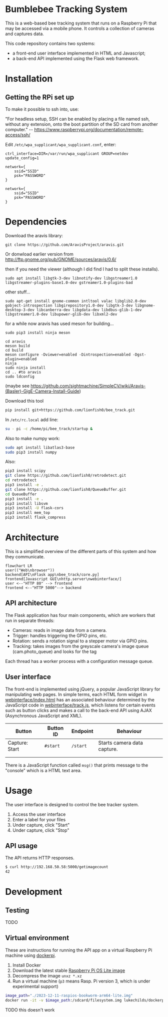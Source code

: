 # Bumblebee Tracking System
This is a web-based bee tracking system that runs on a Raspberry Pi that may be accessed via a mobile phone. It controls a collection of cameras and captures data.

This code repository contains two systems:

- a front-end user interface implemented in HTML and Javascript;
- a back-end API implemented using the Flask web framework.

# Installation

## Getting the RPi set up

To make it possible to ssh into, use:

"For headless setup, SSH can be enabled by placing a file named ssh, without any extension, onto the boot partition of the SD card from another computer." -- https://www.raspberrypi.org/documentation/remote-access/ssh/


Edit `/etc/wpa_supplicant/wpa_supplicant.conf`, enter:

    ctrl_interface=DIR=/var/run/wpa_supplicant GROUP=netdev
    update_config=1
    
    network={
        ssid="SSID"
        psk="PASSWORD"
    }
    
    network={
        ssid="SSID"
        psk="PASSWORD"
    }

# Dependencies

Download the aravis library:

    git clone https://github.com/AravisProject/aravis.git

Or donwload earlier version from
http://ftp.gnome.org/pub/GNOME/sources/aravis/0.6/

then if you need the viewer (although I did find I had to split these installs).

    sudo apt install libgtk-3-dev libnotify-dev libgstreamer1.0 libgstreamer-plugins-base1.0-dev gstreamer1.0-plugins-bad

other stuff...

    sudo apt-get install gnome-common intltool valac libglib2.0-dev gobject-introspection libgirepository1.0-dev libgtk-3-dev libgnome-desktop-3-dev libcanberra-dev libgdata-dev libdbus-glib-1-dev libgstreamer1.0-dev libupower-glib-dev libxml2-dev

for a while now aravis has used meson for building...

    sudo pip3 install ninja meson
    
    cd aravis
    meson build
    cd build
    meson configure -Dviewer=enabled -Dintrospection=enabled -Dgst-plugin=enabled
    ninja
    sudo ninja install
    cd .. #to aravis
    sudo ldconfig

(maybe see https://github.com/sightmachine/SimpleCV/wiki/Aravis-(Basler)-GigE-Camera-Install-Guide)

Download this tool

```bash
pip install git+https://github.com/lionfish0/bee_track.git
```

In `/etc/rc.local` add line:

```bash
su - pi -c /home/pi/bee_track/startup &
```

Also to make numpy work:

```bash
sudo apt install libatlas3-base
sudo pip3 install numpy
```

Also:

```bash
pip3 install scipy
git clone https://github.com/lionfish0/retrodetect.git
cd retrodetect
pip3 install -e .
git clone https://github.com/lionfish0/QueueBuffer.git
cd QueueBuffer
pip3 install -e .
pip3 install libsvm
pip3 install -U flask-cors
pip3 install mem_top
pip3 install flask_compress
```

# Architecture

This is a simplified overview of the different parts of this system and how they communicate.

```mermaid
flowchart LR
user(("Web\nbrowser"))
backend[API\nFlask app\nbee_track/core.py]
frontend[Javascript GUI\nhttp.server\nwebinterface/]
user <--"HTTP 80" --> frontend
frontend <--"HTTP 5000"--> backend
```

## API architecture

The Flask application has four main components, which are workers that run in separate threads:

- Cameras: reads in image data from a camera.
- Trigger: handles triggering the GPIO pins, etc.
- Rotation: sends a rotation signal to a stepper motor via GPIO pins.
- Tracking: takes images from the greyscale camera's image queue (cam.photo_queue) and looks for the tag

Each thread has a worker process with a configuration message queue.

## User interface

The front-end is implemented using jQuery, a popular JavaScript library for manipulating web pages. In simple terms, each HTML form widget in [webinterface/index.html](./webinterface/index.html) has an associated behaviour determined by the JavaScript code in [webinterface/track.js](./webinterface/track.js), which listens for certain events such as button clicks and makes a call to the back-end API using AJAX (Asynchronous JavaScript and XML).

| Button         | Button ID | Endpoint | Behaviour                   |
| -------------- | --------- | -------- | --------------------------- |
| Capture: Start | `#start`  | `/start` | Starts camera data capture. |
|                |           |          |                             |
|                |           |          |                             |

There is a JavaScript function called `msg()` that prints message to the "console" which is a HTML text area.

# Usage

The user interface is designed to control the bee tracker system.

1. Access the user interface
2. Enter a label for your files
3. Under capture, click "Start"
4. Under capture, click "Stop"

## API usage

The API returns HTTP responses.

```bash
$ curl http://192.168.50.58:5000/getimagecount
42
```

# Development

## Testing

TODO

## Virtual environment

These are instructions for running the API app on a virtual Raspberry Pi machine using [dockerpi](https://github.com/lukechilds/dockerpi).

1. Install Docker
2. Download the latest stable [Raspberry Pi OS Lite image](https://www.raspberrypi.com/software/operating-systems/)
3. Decompress the image `unxz *.xz`
4. Run a virtual machine (`p3` means Rasp. Pi version 3, which is under experimental support)

```bash
image_path="./2023-12-11-raspios-bookworm-arm64-lite.img"
docker run -it -v $image_path:/sdcard/filesystem.img lukechilds/dockerpi:vm p3
```

TODO this doesn't work
